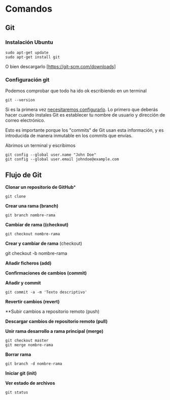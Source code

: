 # Comandos

## Git

### Instalación Ubuntu
```
sudo apt-get update
sudo apt-get install git
```

O bien descargarlo [https://git-scm.com/downloads]


### Configuración git

Podemos comprobar que todo ha ido ok escribiendo en un terminal

```
git --version
```

Si es la primera vez [necesitaremos configurarlo](https://git-scm.com/book/es/v2/Inicio---Sobre-el-Control-de-Versiones-Configurando-Git-por-primera-vez). Lo primero que deberás hacer cuando instales Git es establecer tu nombre de usuario y dirección de correo electrónico. 

Esto es importante porque los "commits" de Git usan esta información, y es introducida de manera inmutable en los commits que envías.

Abrimos un terminal y escribimos

```
git config --global user.name "John Doe"
git config --global user.email johndoe@example.com
```

## Flujo de Git

**Clonar un repositorio de GitHub***
```
git clone
```

**Crear una rama (branch)**

```
git branch nombre-rama
```

**Cambiar de rama ((checkout)**

```
git checkout nombre-rama
```

**Crear y cambiar de rama** (checkout)

git checkout -b nombre-rama

**Añadir ficheros (add)**

**Confirmaciones de cambios (commit)**

**Añadir y commit**

```
git commit -a -m 'Texto descriptivo'
```

**Revertir cambios (revert)** 

**Subir cambios a repositorio remoto (push)

**Descargar cambios de repositorio remoto (pull)**

**Unir rama desarrollo a rama principal (merge)**

```
git checkout master
git merge nombre-rama
```

**Borrar rama**
```
git branch -d nombre-rama
```

**Iniciar git (init)**

**Ver estado de archivos**
```
git status
```

